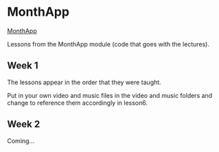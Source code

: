 MonthApp
========
[MonthApp](http://sites.google.com/site/monthappgtuc)

Lessons from the MonthApp module (code that goes with the lectures).

Week 1
------
The lessons appear in the order that they were taught.

Put in your own video and music files in the video and music folders and change to reference them accordingly in lesson6.

Week 2
------
Coming...
